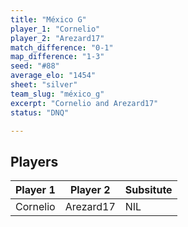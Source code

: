 ```yaml
---
title: "México G"
player_1: "Cornelio"
player_2: "Arezard17"
match_difference: "0-1"
map_difference: "1-3"
seed: "#88"
average_elo: "1454"
sheet: "silver"
team_slug: "méxico_g"
excerpt: "Cornelio and Arezard17"
status: "DNQ"

---
```

## Players

| Player 1 | Player 2 | Subsitute |
| -- | -- | -- |
| Cornelio | Arezard17 | NIL |
